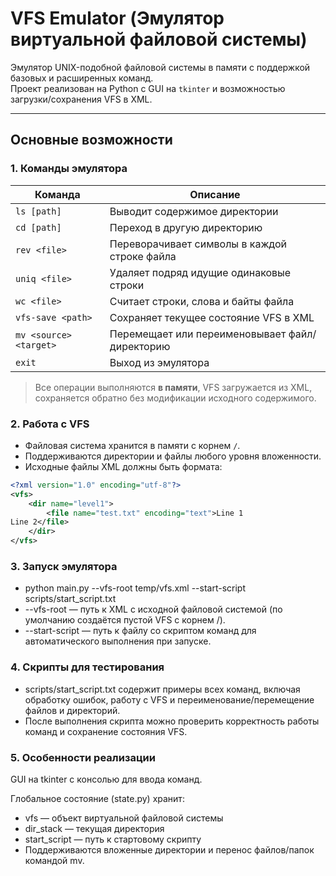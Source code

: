 # VFS Emulator (Эмулятор виртуальной файловой системы)

Эмулятор UNIX-подобной файловой системы в памяти с поддержкой базовых и расширенных команд.  
Проект реализован на Python с GUI на `tkinter` и возможностью загрузки/сохранения VFS в XML.

---

## Основные возможности

### 1. Команды эмулятора

| Команда                | Описание                                       |
| ---------------------- | ---------------------------------------------- |
| `ls [path]`            | Выводит содержимое директории                  |
| `cd [path]`            | Переход в другую директорию                    |
| `rev <file>`           | Переворачивает символы в каждой строке файла   |
| `uniq <file>`          | Удаляет подряд идущие одинаковые строки        |
| `wc <file>`            | Считает строки, слова и байты файла            |
| `vfs-save <path>`      | Сохраняет текущее состояние VFS в XML          |
| `mv <source> <target>` | Перемещает или переименовывает файл/директорию |
| `exit`                 | Выход из эмулятора                             |

> Все операции выполняются **в памяти**, VFS загружается из XML, сохраняется обратно без модификации исходного содержимого.

### 2. Работа с VFS

- Файловая система хранится в памяти с корнем `/`.
- Поддерживаются директории и файлы любого уровня вложенности.
- Исходные файлы XML должны быть формата:

```xml
<?xml version="1.0" encoding="utf-8"?>
<vfs>
    <dir name="level1">
        <file name="test.txt" encoding="text">Line 1
Line 2</file>
    </dir>
</vfs>
```

### 3. Запуск эмулятора

- python main.py --vfs-root temp/vfs.xml --start-script scripts/start_script.txt
- --vfs-root — путь к XML с исходной файловой системой (по умолчанию создаётся пустой VFS с корнем /).
- --start-script — путь к файлу со скриптом команд для автоматического выполнения при запуске.

### 4. Скрипты для тестирования

- scripts/start_script.txt содержит примеры всех команд, включая обработку ошибок, работу с VFS и переименование/перемещение файлов и директорий.
- После выполнения скрипта можно проверить корректность работы команд и сохранение состояния VFS.

### 5. Особенности реализации

GUI на tkinter с консолью для ввода команд.

Глобальное состояние (state.py) хранит:

- vfs — объект виртуальной файловой системы
- dir_stack — текущая директория
- start_script — путь к стартовому скрипту
- Поддерживаются вложенные директории и перенос файлов/папок командой mv.

